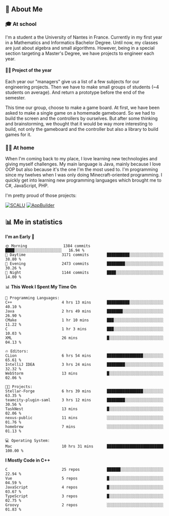 ## 👀 About Me

### 🎓 At school

I'm a student a the University of Nantes in France. Currently in my first year in a Mathematics and Informatics Bachelor Degree. Until now, my classes are just about algebra and small algorithms. However, being in a special section targeting a Master's Degree, we have projects to engineer each year. 

#### 🔧🔬 Project of the year

Each year our "managers" give us a list of a few subjects for our engineering projects. Then we have to make small groups of students (~4 students on average). And return a prototype before the end of the semester.

This time our group, choose to make a game board. At first, we have been asked to make a single game on a homemade gameboard. So we had to build the screen and the controllers by ourselves. 
But after some thinking and brainstorming, we thought that it would be way more interesting to build, not only the gameboard and the controller but also a library to build games for it.

### 👨‍💻 At home

When I'm coming back to my place, I love learning new technologies and giving myself challenges. My main language is Java, mainly because I love OOP but also because it's the one I'm the most used to. I'm programming since my twelves when I was only doing Minecraft-oriented programming.  I quickly get into learning new programming languages which brought me to C#, JavaScript, PHP. 

I'm pretty proud of those projects:

[![SCALU](https://github-readme-stats.vercel.app/api/pin?username=renardfute&repo=SCALU)](https://github.com/renardfute/scalu)
[![AppBuilder](https://github-readme-stats.vercel.app/api/pin?username=pulsedev2&repo=AppBuilder)](https://github.com/pulsedev2/AppBuilder)

## 📊 Me in statistics
<!--START_SECTION:waka-->
**I'm an Early 🐤** 

```text
🌞 Morning                1384 commits        ████░░░░░░░░░░░░░░░░░░░░░   16.94 % 
🌆 Daytime                3171 commits        ██████████░░░░░░░░░░░░░░░   38.80 % 
🌃 Evening                2473 commits        ████████░░░░░░░░░░░░░░░░░   30.26 % 
🌙 Night                  1144 commits        ████░░░░░░░░░░░░░░░░░░░░░   14.00 % 
```


📊 **This Week I Spent My Time On** 

```text
💬 Programming Languages: 
C++                      4 hrs 13 mins       ██████████░░░░░░░░░░░░░░░   40.10 % 
Java                     2 hrs 49 mins       ███████░░░░░░░░░░░░░░░░░░   26.90 % 
CMake                    1 hr 10 mins        ███░░░░░░░░░░░░░░░░░░░░░░   11.22 % 
C                        1 hr 3 mins         ███░░░░░░░░░░░░░░░░░░░░░░   10.03 % 
XML                      26 mins             █░░░░░░░░░░░░░░░░░░░░░░░░   04.13 % 

🔥 Editors: 
CLion                    6 hrs 54 mins       ████████████████░░░░░░░░░   65.61 % 
IntelliJ IDEA            3 hrs 24 mins       ████████░░░░░░░░░░░░░░░░░   32.32 % 
WebStorm                 13 mins             █░░░░░░░░░░░░░░░░░░░░░░░░   02.06 % 

🐱‍💻 Projects: 
Stellar-Forge            6 hrs 39 mins       ████████████████░░░░░░░░░   63.35 % 
teamcity-plugin-saml     3 hrs 12 mins       ████████░░░░░░░░░░░░░░░░░   30.56 % 
TaskNest                 13 mins             █░░░░░░░░░░░░░░░░░░░░░░░░   02.06 % 
nexus-public             11 mins             ░░░░░░░░░░░░░░░░░░░░░░░░░   01.76 % 
homebrew                 7 mins              ░░░░░░░░░░░░░░░░░░░░░░░░░   01.13 % 

💻 Operating System: 
Mac                      10 hrs 31 mins      █████████████████████████   100.00 % 
```

**I Mostly Code in C++** 

```text
C                        25 repos            ██████░░░░░░░░░░░░░░░░░░░   22.94 % 
Vue                      5 repos             █░░░░░░░░░░░░░░░░░░░░░░░░   04.59 % 
JavaScript               4 repos             █░░░░░░░░░░░░░░░░░░░░░░░░   03.67 % 
TypeScript               3 repos             █░░░░░░░░░░░░░░░░░░░░░░░░   02.75 % 
Groovy                   2 repos             ░░░░░░░░░░░░░░░░░░░░░░░░░   01.83 % 
```




<!--END_SECTION:waka-->
